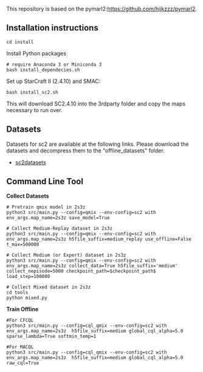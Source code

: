 This repository is based on the pymarl2:https://github.com/hijkzzz/pymarl2.

## Installation instructions

```shell
cd install
```

Install Python packages
```shell
# require Anaconda 3 or Miniconda 3
bash install_dependecies.sh
```

Set up StarCraft II (2.4.10) and SMAC:
```shell
bash install_sc2.sh
```

This will download SC2.4.10 into the 3rdparty folder and copy the maps necessary to run over.
## Datasets
Datasets for sc2 are available at the following links. Please download the datasets and decompress them to the "offline_datasets" folder.
- [sc2datasets](https://drive.google.com/file/d/1nIRwMrbIy6oJuuIM0okVm6DzDaWpNIqJ/view?usp=share_link)

## Command Line Tool

**Collect Datasets**

```shell
# Pretrain qmix model in 2s3z
python3 src/main.py --config=qmix --env-config=sc2 with env_args.map_name=2s3z save_model=True
```

```shell
# Collect Medium-Replay dataset in 2s3z
python3 src/main.py --config=qmix --env-config=sc2 with env_args.map_name=2s3z h5file_suffix=medium_replay use_offline=False t_max=500000 
```

```shell
# Collect Medium (or Expert) dataset in 2s3z
python3 src/main.py --config=qmix --env-config=sc2 with env_args.map_name=2s3z collect_data=True h5file_suffix='medium' collect_nepisode=5000 checkpoint_path=$checkpoint_path$ load_step=100000
```

```shell
# Collect Mixed dataset in 2s3z
cd tools
python mixed.py
```

**Train Offline**

```shell
#For CFCQL
python3 src/main.py --config=cql_qmix --env-config=sc2 with env_args.map_name=2s3z  h5file_suffix=medium global_cql_alpha=5.0  sparse_lambda=True softmin_temp=1
```
```shell
#For MACQL
python3 src/main.py --config=cql_qmix --env-config=sc2 with env_args.map_name=2s3z  h5file_suffix=medium global_cql_alpha=5.0  raw_cql=True
```